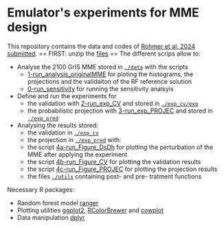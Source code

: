 # Emulator's experiments for MME design

This repository contains the data and codes of [Rohmer et al. 2024 submitted]().
== FIRST: unzip the [files](files.zip) ==
The different scrips allow to:
- Analyse the 2100 GrIS MME stored in [`./data`](./data) with the scripts 
	- [1-run_analysis_originalMME](1-run_analysis_originalMME.R) for ploting the histograms, the projections and the validaiton of the RF reference solution
	- [0-run_sensitivity](./0-run_sensitivity.R) for running the sensitivity analsyis
- Define and run the experiments for
	- the validation with [2-run_exp_CV](./2-run_exp_CV.R) and stored in [`./exp_cv/exp`](./exp_cv/exp)
	- the probabilistic projection with [3-run_exp_PROJEC](./3-run_exp_PROJEC.R) and stored in [`./exp_pred`](./exp_pred)
- Analysing the results stored: 
	- the validation in [`./exp_cv`](./exp_cv)
	- the projection in [`./exp_pred`](./exp_pred)
with:
	- the script [4a-run_Figure_DsDh](4a-run_Figure_DsDh.R) for plotting the perturbation of the MME after applying the experiment
	- the script [4b-run_Figure_CV](4b-run_Figure_CV.R) for plotting the validation results
	- the script [4c-run_Figure_PROJEC](4c-run_Figure_PROJEC.R) for plotting the projection results
 	- the files [`./utils`](./utils) containing post- and pre- tratment functions 

Necessary R packages:
- Random forest model [ranger](https://cran.r-project.org/web/packages/ranger/index.html)
- Plotting utilities [ggplot2](https://ggplot2.tidyverse.org/), [RColorBrewer](https://cran.r-project.org/web/packages/RColorBrewer/index.html) and [cowplot](https://cran.r-project.org/web/packages/cowplot/index.html)
- Data manipulation [dplyr](https://cran.r-project.org/web/packages/dplyr/index.html)
